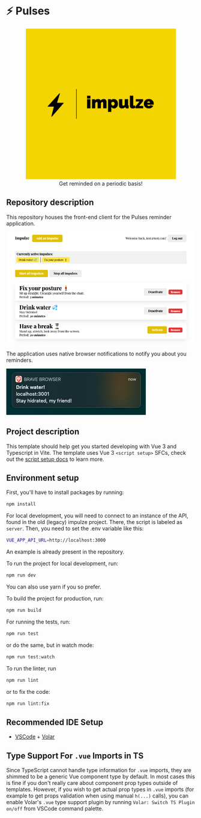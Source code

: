 # ⚡️ Pulses

<p align="center">
<img src="docs/app_logo.jpg" width=400>
<br />
Get reminded on a periodic basis!
</p>

## Repository description

This repository houses the front-end client for the Pulses reminder application.

![Image of the application's home page](docs/app_preview.png)

The application uses native browser notifications to notify you about you reminders.

![Image of the application's notifications](docs/notification_example.png)

## Project description

This template should help get you started developing with Vue 3 and Typescript in Vite. The template uses Vue 3 `<script setup>` SFCs, check out the [script setup docs](https://v3.vuejs.org/api/sfc-script-setup.html#sfc-script-setup) to learn more.

## Environment setup

First, you'll have to install packages by running:

```bash
npm install
```

For local development, you will need to connect to an instance of the API, found in the old (legacy) impulze project. There, the script is labeled as `server`. Then, you need to set the .env variable like this:

```bash
VUE_APP_API_URL=http://localhost:3000
```

An example is already present in the repository.

To run the project for local development, run:

```bash
npm run dev
```

You can also use yarn if you so prefer.

To build the project for production, run:

```bash
npm run build
```

For running the tests, run:

```bash
npm run test
```

or do the same, but in watch mode:

```bash
npm run test:watch
```

To run the linter, run

```bash
npm run lint
```

or to fix the code:

```bash
npm run lint:fix
```

## Recommended IDE Setup

- [VSCode](https://code.visualstudio.com/) + [Volar](https://marketplace.visualstudio.com/items?itemName=johnsoncodehk.volar)

## Type Support For `.vue` Imports in TS

Since TypeScript cannot handle type information for `.vue` imports, they are shimmed to be a generic Vue component type by default. In most cases this is fine if you don't really care about component prop types outside of templates. However, if you wish to get actual prop types in `.vue` imports (for example to get props validation when using manual `h(...)` calls), you can enable Volar's `.vue` type support plugin by running `Volar: Switch TS Plugin on/off` from VSCode command palette.
